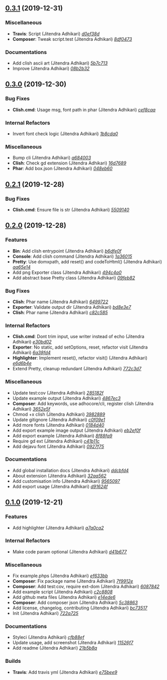 ## [0.3.1](https://github.com/adhocore/php-cli-syntax/releases/tag/0.3.1) (2019-12-31)

### Miscellaneous
- **Travis**: Script (Jitendra Adhikari) [_d0ef38d_](https://github.com/adhocore/php-cli-syntax/commit/d0ef38d)
- **Composer**: Tweak script.test (Jitendra Adhikari) [_8df0473_](https://github.com/adhocore/php-cli-syntax/commit/8df0473)

### Documentations
- Add clish ascii art (Jitendra Adhikari) [_5b7c713_](https://github.com/adhocore/php-cli-syntax/commit/5b7c713)
- Improve (Jitendra Adhikari) [_08b2b32_](https://github.com/adhocore/php-cli-syntax/commit/08b2b32)


## [0.3.0](https://github.com/adhocore/php-cli-syntax/releases/tag/0.3.0) (2019-12-30)

### Bug Fixes
- **Clish.cmd**: Usage msg, font path in phar (Jitendra Adhikari) [_cef8caa_](https://github.com/adhocore/php-cli-syntax/commit/cef8caa)

### Internal Refactors
- Invert font check logic (Jitendra Adhikari) [_1b8cda0_](https://github.com/adhocore/php-cli-syntax/commit/1b8cda0)

### Miscellaneous
- Bump cli (Jitendra Adhikari) [_a684003_](https://github.com/adhocore/php-cli-syntax/commit/a684003)
- **Clish**: Check gd extension (Jitendra Adhikari) [_16d7689_](https://github.com/adhocore/php-cli-syntax/commit/16d7689)
- **Phar**: Add box.json (Jitendra Adhikari) [_048eb60_](https://github.com/adhocore/php-cli-syntax/commit/048eb60)


## [0.2.1](https://github.com/adhocore/php-cli-syntax/releases/tag/0.2.1) (2019-12-28)

### Bug Fixes
- **Clish.cmd**: Ensure file is str (Jitendra Adhikari) [_5509140_](https://github.com/adhocore/php-cli-syntax/commit/5509140)


## [0.2.0](https://github.com/adhocore/php-cli-syntax/releases/tag/0.2.0) (2019-12-28)

### Features
- **Bin**: Add clish entrypoint (Jitendra Adhikari) [_b6dfe0f_](https://github.com/adhocore/php-cli-syntax/commit/b6dfe0f)
- **Console**: Add clish command (Jitendra Adhikari) [_1a36015_](https://github.com/adhocore/php-cli-syntax/commit/1a36015)
- **Pretty**: Use domxpath, add reset() and codeToHtml() (Jitendra Adhikari) [_aa65e14_](https://github.com/adhocore/php-cli-syntax/commit/aa65e14)
- Add png Exporter class (Jitendra Adhikari) [_494c4a0_](https://github.com/adhocore/php-cli-syntax/commit/494c4a0)
- Add abstract base Pretty class (Jitendra Adhikari) [_09feb82_](https://github.com/adhocore/php-cli-syntax/commit/09feb82)

### Bug Fixes
- **Clish**: Phar name (Jitendra Adhikari) [_6499722_](https://github.com/adhocore/php-cli-syntax/commit/6499722)
- **Exporter**: Validate output dir (Jitendra Adhikari) [_bd8e3e7_](https://github.com/adhocore/php-cli-syntax/commit/bd8e3e7)
- **Clish**: Phar name (Jitendra Adhikari) [_c82c585_](https://github.com/adhocore/php-cli-syntax/commit/c82c585)

### Internal Refactors
- **Clish.cmd**: Dont trim input, use writer instead of echo (Jitendra Adhikari) [_e30bd02_](https://github.com/adhocore/php-cli-syntax/commit/e30bd02)
- **Exporter**: No static, add setOptions, reset, refactor visit (Jitendra Adhikari) [_6a38fd4_](https://github.com/adhocore/php-cli-syntax/commit/6a38fd4)
- **Highlighter**: Implement reset(), refactor visit() (Jitendra Adhikari) [_e6d6b4e_](https://github.com/adhocore/php-cli-syntax/commit/e6d6b4e)
- Extend Pretty, cleanup redundant (Jitendra Adhikari) [_772c3d7_](https://github.com/adhocore/php-cli-syntax/commit/772c3d7)

### Miscellaneous
- Update test:cov (Jitendra Adhikari) [_285182f_](https://github.com/adhocore/php-cli-syntax/commit/285182f)
- Update example output (Jitendra Adhikari) [_4867ec3_](https://github.com/adhocore/php-cli-syntax/commit/4867ec3)
- **Composer**: Add keywords, use adhocore/cli, register clish (Jitendra Adhikari) [_3652e5f_](https://github.com/adhocore/php-cli-syntax/commit/3652e5f)
- Chmod +x clish (Jitendra Adhikari) [_3982889_](https://github.com/adhocore/php-cli-syntax/commit/3982889)
- Update gitignore (Jitendra Adhikari) [_c0f09e1_](https://github.com/adhocore/php-cli-syntax/commit/c0f09e1)
- Add more fonts (Jitendra Adhikari) [_0184d40_](https://github.com/adhocore/php-cli-syntax/commit/0184d40)
- Add export example image output (Jitendra Adhikari) [_eb2ef0f_](https://github.com/adhocore/php-cli-syntax/commit/eb2ef0f)
- Add export example (Jitendra Adhikari) [_8f88fa9_](https://github.com/adhocore/php-cli-syntax/commit/8f88fa9)
- Require gd ext (Jitendra Adhikari) [_c41b11c_](https://github.com/adhocore/php-cli-syntax/commit/c41b11c)
- Add dejavu font (Jitendra Adhikari) [_0927f75_](https://github.com/adhocore/php-cli-syntax/commit/0927f75)

### Documentations
- Add global installation docs (Jitendra Adhikari) [_ddcbfd4_](https://github.com/adhocore/php-cli-syntax/commit/ddcbfd4)
- About extension (Jitendra Adhikari) [_32aa562_](https://github.com/adhocore/php-cli-syntax/commit/32aa562)
- Add customisation info (Jitendra Adhikari) [_9565097_](https://github.com/adhocore/php-cli-syntax/commit/9565097)
- Add export usage (Jitendra Adhikari) [_d91624f_](https://github.com/adhocore/php-cli-syntax/commit/d91624f)


## [0.1.0](https://github.com/adhocore/php-cli-syntax/releases/tag/0.1.0) (2019-12-21)

### Features
- Add highlighter (Jitendra Adhikari) [_a7a0ca2_](https://github.com/adhocore/php-cli-syntax/commit/a7a0ca2)

### Internal Refactors
- Make code param optional (Jitendra Adhikari) [_d41b677_](https://github.com/adhocore/php-cli-syntax/commit/d41b677)

### Miscellaneous
- Fix example.phps (Jitendra Adhikari) [_ef633bb_](https://github.com/adhocore/php-cli-syntax/commit/ef633bb)
- **Composer**: Fix package name (Jitendra Adhikari) [_7f9912e_](https://github.com/adhocore/php-cli-syntax/commit/7f9912e)
- **Composer**: Add test:cov, require ext-dom (Jitendra Adhikari) [_6087842_](https://github.com/adhocore/php-cli-syntax/commit/6087842)
- Add example script (Jitendra Adhikari) [_c2c8808_](https://github.com/adhocore/php-cli-syntax/commit/c2c8808)
- Add github meta files (Jitendra Adhikari) [_e14ede6_](https://github.com/adhocore/php-cli-syntax/commit/e14ede6)
- **Composer**: Add composer json (Jitendra Adhikari) [_5c38863_](https://github.com/adhocore/php-cli-syntax/commit/5c38863)
- Add license, changelog, contributing (Jitendra Adhikari) [_bc73517_](https://github.com/adhocore/php-cli-syntax/commit/bc73517)
- Init (Jitendra Adhikari) [_722a725_](https://github.com/adhocore/php-cli-syntax/commit/722a725)

### Documentations
- Styleci (Jitendra Adhikari) [_cfb88ef_](https://github.com/adhocore/php-cli-syntax/commit/cfb88ef)
- Update usage, add screenshot (Jitendra Adhikari) [_11526f7_](https://github.com/adhocore/php-cli-syntax/commit/11526f7)
- Add readme (Jitendra Adhikari) [_21b5b8a_](https://github.com/adhocore/php-cli-syntax/commit/21b5b8a)

### Builds
- **Travis**: Add travis yml (Jitendra Adhikari) [_e75bee9_](https://github.com/adhocore/php-cli-syntax/commit/e75bee9)
